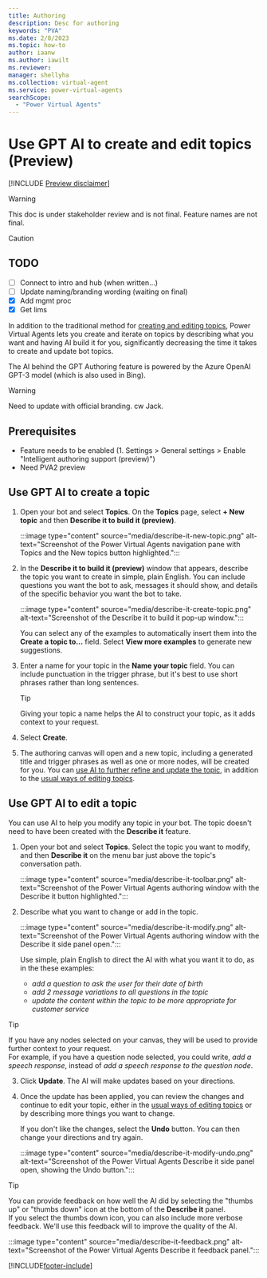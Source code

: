 ```yaml
---
title: Authoring
description: Desc for authoring
keywords: "PVA"
ms.date: 2/8/2023
ms.topic: how-to
author: iaanw
ms.author: iawilt
ms.reviewer: 
manager: shellyha
ms.collection: virtual-agent
ms.service: power-virtual-agents
searchScope:
  - "Power Virtual Agents"
---
```


# Use GPT AI to create and edit topics (Preview)

[!INCLUDE [Preview disclaimer](includes/cc-beta-prerelease-disclaimer.md)]

> [!WARNING]
>  
> This doc is under stakeholder review and is not final. Feature names are not final.
>


> [!CAUTION]
> ## TODO
> - [ ] Connect to intro and hub (when written...)
> - [ ] Update naming/branding wording (waiting on final)
> - [x] Add mgmt proc
> - [x] Get lims



In addition to the traditional method for [creating and editing topics](../authoring-create-edit-topics.md), Power Virtual Agents lets you create and iterate on topics by describing what you want and having AI build it for you, significantly decreasing the time it takes to create and update bot topics.

The AI behind the GPT Authoring feature is powered by the Azure OpenAI GPT-3 model (which is also used in Bing).

> [!WARNING]
>
> Need to update with official branding. cw Jack.

## Prerequisites
- Feature needs to be enabled (1. Settings > General settings > Enable "Intelligent authoring support (preview)")
- Need PVA2 preview

## Use GPT AI to create a topic

1. Open your bot and select **Topics**. On the **Topics** page, select **+ New topic** and then **Describe it to build it (preview)**.

    :::image type="content" source="media/describe-it-new-topic.png" alt-text="Screenshot of the Power Virtual Agents navigation pane with Topics and the New topics button highlighted.":::

2. In the **Describe it to build it (preview)** window that appears, describe the topic you want to create in simple, plain English. You can include questions you want the bot to ask, messages it should show, and details of the specific behavior you want the bot to take.

    :::image type="content" source="media/describe-it-create-topic.png" alt-text="Screenshot of the Describe it to build it pop-up window.":::
   
    You can select any of the examples to automatically insert them into the **Create a topic to...** field. Select **View more examples** to generate new suggestions. 

3. Enter a name for your topic in the **Name your topic** field. You can include punctuation in the trigger phrase, but it's best to use short phrases rather than long sentences.
   
   > [!TIP]
   > 
   > Giving your topic a name helps the AI to construct your topic, as it adds context to your request. 
   
4. Select **Create**.
   
5. The authoring canvas will open and a new topic, including a generated title and trigger phrases as well as one or more nodes, will be created for you. You can [use AI to further refine and update the topic](#use-gpt-ai-to-edit-a-topic), in addition to the [usual ways of editing topics](../authoring-create-edit-topics.md).


## Use GPT AI to edit a topic

You can use AI to help you modify any topic in your bot. The topic doesn't need to have been created with the **Describe it** feature.

1. Open your bot and select **Topics**. Select the topic you want to modify, and then **Describe it** on the menu bar just above the topic's conversation path.

    :::image type="content" source="media/describe-it-toolbar.png" alt-text="Screenshot of the Power Virtual Agents authoring window with the Describe it button highlighted.":::
   
2. Describe what you want to change or add in the topic. 

    :::image type="content" source="media/describe-it-modify.png" alt-text="Screenshot of the Power Virtual Agents authoring window with the Describe it side panel open.":::

    Use simple, plain English to direct the AI with what you want it to do, as in the these examples:

    - _add a question to ask the user for their date of birth_
    - _add 2 message variations to all questions in the topic_
    - _update the content within the topic to be more appropriate for customer service_

> [!TIP]
>
>If you have any nodes selected on your canvas, they will be used to provide further context to your request.  
>For example, if you have a question node selected, you could write, _add a speech response_, instead of _add a speech response to the question node_.

3. Click **Update**. The AI will make updates based on your directions.
   
4. Once the update has been applied, you can review the changes and continue to edit your topic, either in the [usual ways of editing topics](../authoring-create-edit-topics.md) or by describing more things you want to change. 
    
    If you don't like the changes, select the **Undo** button. You can then change your directions and try again.

    :::image type="content" source="media/describe-it-modify-undo.png" alt-text="Screenshot of the Power Virtual Agents Describe it side panel open, showing the Undo button.":::

> [!TIP]
>  
> You can provide feedback on how well the AI did by selecting the "thumbs up" or "thumbs down" icon at the bottom of the **Describe it** panel.  
> If you select the thumbs down icon, you can also include more verbose feedback. We'll use this feedback will to improve the quality of the AI.
>  
> :::image type="content" source="media/describe-it-feedback.png" alt-text="Screenshot of the Power Virtual Agents Describe it feedback panel.":::


[!INCLUDE[footer-include](includes/footer-banner.md)]